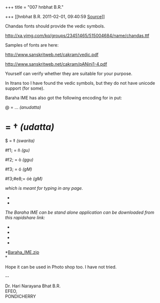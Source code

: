 +++
title = "007 hnbhat B.R."

+++
[[hnbhat B.R.	2011-02-01, 09:40:59 [Source](https://groups.google.com/g/samskrita/c/li_WkUG41F8)]]



Chandas fonts should provide the vedic symbols.

  

<http://xa.yimg.com/kq/groups/23451465/515004684/name/chandas.ttf>

  

Samples of fonts are here:

  

<http://www.sanskritweb.net/cakram/vedic.pdf>

  

<http://www.sanskritweb.net/cakram/pANini1-4.pdf>

  

Yourself can verify whether they are suitable for your purpose.

  

In Itrans too I have found the vedic symbols, but they do not have unicode support (for some).

  

Baraha IME has also got the following encoding for in put:

  

@ = … *(anudatta)*

# = † *(udatta)*

$ = ‡ *(swarita)*

#f1; = ñ *(gu)*

#f2; = ò *(ggu)*

#f3; = ó *(gM)*

#f3;#e8;= óè *(gM)*

*which is meant for typing in any page.*

*  
*

*The Baraha IME can be stand alone application can be downloaded from this rapidshare link:*

*  
*

*  
*

*[Baraha_IME.zip](http://rapidshare.com/files/109344208/Baraha_IME.zip)  
*

  

Hope it can be used in Photo shop too. I have not tried.  
  

--

Dr. Hari Narayana Bhat B.R.  
EFEO,  
PONDICHERRY  


